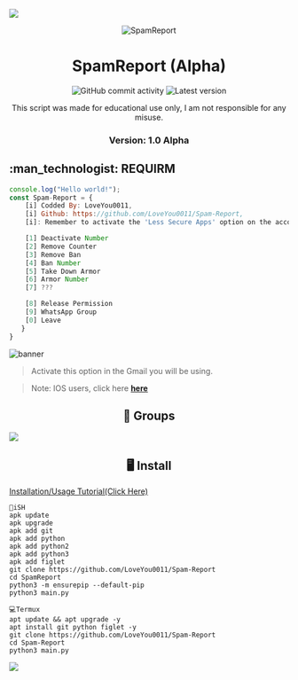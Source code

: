 <p>
<img src= "https://camo.githubusercontent.com/71b837571c48af3aa60a73dbc9d5936aa359d78efbfa8a6743cbbbc16b80ef4d/68747470733a2f2f63646e2e646973636f72646170702e636f6d2f6174746163686d656e74732f3830353930323039333930363630383138362f3830353931333937323533353539303932322f74656e6f722e676966"/>
</p>

<p align="center" ><img alt="SpamReport" src="https://raw.githubusercontent.com/MicaelliMedeiros/micaellimedeiros/master/image/computer-illustration.png"></p>

<h1 align="center">SpamReport (Alpha)</h1>
<p align="center">
  <img alt="GitHub commit activity" src="https://img.shields.io/github/commit-activity/m/LoveYou0011/Spam-Report">
  <img alt="Latest version" src="https://img.shields.io/github/v/release/LoveYou0011/Spam-Report.svg" alt="Latest version">

  <p align="center">
    This script was made for educational use only, I am not responsible for any misuse.
  </p>
</p>

<h3><p align="center">Version: 1.0 Alpha</p></h3>

<h2>:man_technologist: REQUIRM</h2>

```js
console.log("Hello world!");
const Spam-Report = {
    [i] Codded By: LoveYou0011,
    [i] Github: https://github.com/LoveYou0011/Spam-Report,
    [i]: Remember to activate the 'Less Secure Apps' option on the account you are going to use [ ! ],

    [1] Deactivate Number
    [2] Remove Counter
    [3] Remove Ban
    [4] Ban Number 
    [5] Take Down Armor
    [6] Armor Number
    [7] ??? 

    [8] Release Permission
    [9] WhatsApp Group
    [0] Leave
   }
}
```

![banner](https://github.com/Kiny-Kiny/SpamReport/blob/main/IMG-20210620-WA0488.jpg)

> Activate this option in the Gmail you will be using.

> Note: IOS users, click here [**here**](https://myaccount.google.com/lesssecureapps?pli=1&rapt=AEjHL4OSggjYOgt8g8HbgSU58LpUqQ5GsD63ipENqa84YegMHionqqvIXMMoc4bqu-C0GH0N--Kal_AFpd5rRJYyO0g-y1AbEQ)

<p align="center" >
  <h2 align="center">📧 Groups</h2>
<a href="https://chat.whatsapp.com/Lg9Ku0IeMNu4D54Ux3Y2c0" alt="WhatsApp">
  <img src = "https://img.shields.io/badge/-WhatsApp-25d366?style=flat-square&labelColor=25d366&logo=whatsapp&logoColor=white&link=API-DO-SEU-WHATSAPP" /> </a>

<h2 align="center">🖥 Install</h2>

<a href="https://youtu.be/16dNoyWNjXw">Installation/Usage Tutorial(Click Here)
</a>

```
📱iSH
apk update
apk upgrade
apk add git
apk add python
apk add python2
apk add python3
apk add figlet
git clone https://github.com/LoveYou0011/Spam-Report
cd SpamReport
python3 -m ensurepip --default-pip
python3 main.py

💻Termux
apt update && apt upgrade -y
apt install git python figlet -y
git clone https://github.com/LoveYou0011/Spam-Report
cd Spam-Report
python3 main.py
```

<p>
<img src= "https://camo.githubusercontent.com/71b837571c48af3aa60a73dbc9d5936aa359d78efbfa8a6743cbbbc16b80ef4d/68747470733a2f2f63646e2e646973636f72646170702e636f6d2f6174746163686d656e74732f3830353930323039333930363630383138362f3830353931333937323533353539303932322f74656e6f722e676966"/>
</p>
